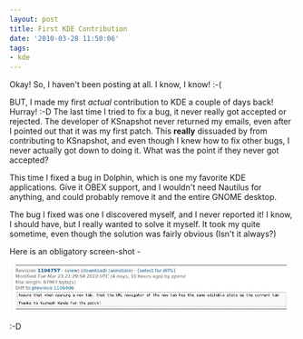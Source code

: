 ```yaml
---
layout: post
title: First KDE Contribution
date: '2010-03-28 11:50:06'
tags:
- kde
---
```


Okay! So, I haven't been posting at all. I know, I know! :-(

BUT, I made my first *actual* contribution to KDE a couple of days back! Hurray! :-D The last time I tried to fix a bug, it never really got accepted or rejected. The developer of KSnapshot never returned my emails, even after I pointed out that it was my first patch. This **really** dissuaded by from contributing to KSnapshot, and even though I knew how to fix other bugs, I never actually got down to doing it. What was the point if they never got accepted?

This time I fixed a bug in Dolphin, which is one my favorite KDE applications. Give it OBEX support, and I wouldn't need Nautilus for anything, and could probably remove it and the entire GNOME desktop.

The bug I fixed was one I discovered myself, and I never reported it! I know, I should have, but I really wanted to solve it myself. It took my quite sometime, even though the solution was fairly obvious (Isn't it always?)

Here is an obligatory screen-shot -

![Contribution](/blog/images/2010/03/28/contrib.jpeg)

:-D
